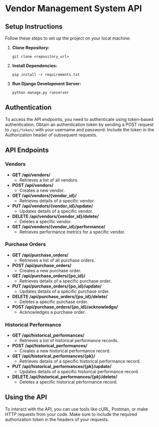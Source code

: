 
# Vendor Management System API

## Setup Instructions

Follow these steps to set up the project on your local machine:

1. **Clone Repository:**
   ```
   git clone <repository_url>
   ```

2. **Install Dependencies:**
   ```
   pip install -r requirements.txt
   ```

3. **Run Django Development Server:**
   ```
   python manage.py runserver
   ```

## Authentication

To access the API endpoints, you need to authenticate using token-based authentication. Obtain an authentication token by sending a POST request to `/api/token/` with your username and password. Include the token in the Authorization header of subsequent requests.


## API Endpoints

### Vendors

- **GET /api/vendors/**
  - Retrieves a list of all vendors.
- **POST /api/vendors/**
  - Creates a new vendor.
- **GET /api/vendors/{vendor_id}/**
  - Retrieves details of a specific vendor.
- **PUT /api/vendors/{vendor_id}/update/**
  - Updates details of a specific vendor.
- **DELETE /api/vendors/{vendor_id}/delete/**
  - Deletes a specific vendor.
- **GET /api/vendors/{vendor_id}/performance/**
  - Retrieves performance metrics for a specific vendor.

### Purchase Orders

- **GET /api/purchase_orders/**
  - Retrieves a list of all purchase orders.
- **POST /api/purchase_orders/**
  - Creates a new purchase order.
- **GET /api/purchase_orders/{po_id}/**
  - Retrieves details of a specific purchase order.
- **PUT /api/purchase_orders/{po_id}/update/**
  - Updates details of a specific purchase order.
- **DELETE /api/purchase_orders/{po_id}/delete/**
  - Deletes a specific purchase order.
- **POST /api/purchase_orders/{po_id}/acknowledge/**
  - Acknowledges a purchase order.

### Historical Performance

- **GET /api/historical_performances/**
  - Retrieves a list of historical performance records.
- **POST /api/historical_performances/**
  - Creates a new historical performance record.
- **GET /api/historical_performances/{pk}/**
  - Retrieves details of a specific historical performance record.
- **PUT /api/historical_performances/{pk}/update/**
  - Updates details of a specific historical performance record.
- **DELETE /api/historical_performances/{pk}/delete/**
  - Deletes a specific historical performance record.


## Using the API

To interact with the API, you can use tools like cURL, Postman, or make HTTP requests from your code. Make sure to include the required authorization token in the headers of your requests.
